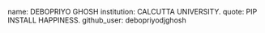 
name: DEBOPRIYO GHOSH
institution: CALCUTTA UNIVERSITY.
quote: PIP INSTALL HAPPINESS.
github_user: debopriyodjghosh


